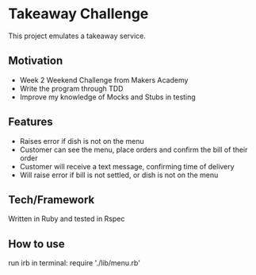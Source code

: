 Takeaway Challenge
==================
This project emulates a takeaway service.

Motivation
-------

* Week 2 Weekend Challenge from Makers Academy
* Write the program through TDD
* Improve my knowledge of Mocks and Stubs in testing

Features
-----

* Raises error if dish is not on the menu
* Customer can see the menu, place orders and confirm the bill of their order
* Customer will receive a text message, confirming time of delivery
* Will raise error if bill is not settled, or dish is not on the menu

Tech/Framework
-----

Written in Ruby and tested in Rspec

How to use
-----

run irb in terminal: require './lib/menu.rb'
